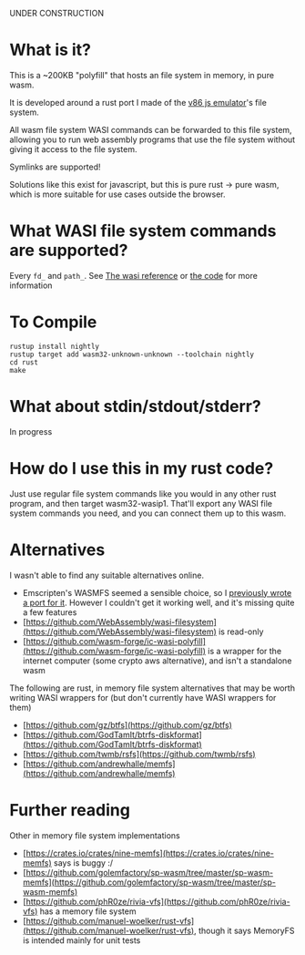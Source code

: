 
UNDER CONSTRUCTION

# What is it?

This is a ~200KB "polyfill" that hosts an file system in memory, in pure wasm.

It is developed around a rust port I made of the [v86 js emulator](https://github.com/copy/v86/blob/master/lib/filesystem.js)'s file system.

All wasm file system WASI commands can be forwarded to this file system,
allowing you to run web assembly programs that use the file system without giving
it access to the file system.

Symlinks are supported!

Solutions like this exist for javascript, but this is pure rust -> pure wasm,
which is more suitable for use cases outside the browser.

# What WASI file system commands are supported?

Every `fd_` and `path_`. See [The wasi reference](https://wasix.org/docs/api-reference)
or [the code](https://github.com/Phylliida/v86FileSystemPort/blob/main/rust/src/wasi.rs) for more information

# To Compile

```
rustup install nightly 
rustup target add wasm32-unknown-unknown --toolchain nightly
cd rust
make
```

# What about stdin/stdout/stderr?

In progress

# How do I use this in my rust code?

Just use regular file system commands like you would in any other rust program, and then target wasm32-wasip1. That'll export any WASI file system commands you need, and you can connect them up to this wasm.

# Alternatives

I wasn't able to find any suitable alternatives online.

- Emscripten's WASMFS seemed a sensible choice, so I [previously wrote a port for it](https://github.com/Phylliida/EmscriptenWasmFSWrapper). However I couldn't get it working well, and it's missing quite a few features
- [https://github.com/WebAssembly/wasi-filesystem](https://github.com/WebAssembly/wasi-filesystem) is read-only
- [https://github.com/wasm-forge/ic-wasi-polyfill](https://github.com/wasm-forge/ic-wasi-polyfill) is a wrapper for the internet computer (some crypto aws alternative), and isn't a standalone wasm

The following are rust, in memory file system alternatives that may be worth writing WASI wrappers for (but don't currently have WASI wrappers for them)
- [https://github.com/gz/btfs](https://github.com/gz/btfs)
- [https://github.com/GodTamIt/btrfs-diskformat](https://github.com/GodTamIt/btrfs-diskformat)
- [https://github.com/twmb/rsfs](https://github.com/twmb/rsfs)
- [https://github.com/andrewhalle/memfs](https://github.com/andrewhalle/memfs)

# Further reading

Other in memory file system implementations

- [https://crates.io/crates/nine-memfs](https://crates.io/crates/nine-memfs) says is buggy :/
- [https://github.com/golemfactory/sp-wasm/tree/master/sp-wasm-memfs](https://github.com/golemfactory/sp-wasm/tree/master/sp-wasm-memfs)
- [https://github.com/phR0ze/rivia-vfs](https://github.com/phR0ze/rivia-vfs) has a memory file system
- [https://github.com/manuel-woelker/rust-vfs](https://github.com/manuel-woelker/rust-vfs), though it says MemoryFS is intended mainly for unit tests